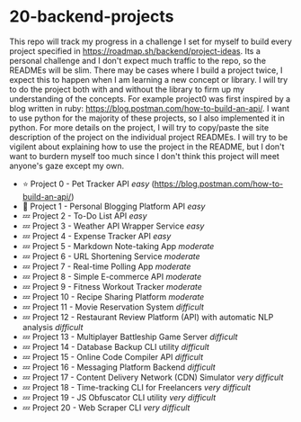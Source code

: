 # 20-backend-projects

This repo will track my progress in a challenge I set for myself to build every project specified in https://roadmap.sh/backend/project-ideas. Its a personal challenge and I don't expect much traffic to the repo, so the READMEs will be slim. There may be cases where I build a project twice,  I expect this to happen when I am learning a new concept or library. I will try to do the project both with and without the library to firm up my understanding of the concepts. For example project0 was first inspired by a blog written in ruby: https://blog.postman.com/how-to-build-an-api/. I want to use python for the majority of these projects, so I also implemented it in python. For more details on the project, I will try to copy/paste the site description of the project on the individual project READMEs. I will try to be vigilent about explaining how to use the project in the README, but I don't want to burdern myself too much since I don't think this project will meet anyone's gaze except my own. 

- :star: Project 0  - Pet Tracker API _easy_ (https://blog.postman.com/how-to-build-an-api/)
- :hammer: Project 1  - Personal Blogging Platform API _easy_
- :zzz: Project 2  - To-Do List API _easy_
- :zzz: Project 3  - Weather API Wrapper Service _easy_
- :zzz: Project 4  - Expense Tracker API _easy_
- :zzz: Project 5  - Markdown Note-taking App _moderate_
- :zzz: Project 6  - URL Shortening Service _moderate_
- :zzz: Project 7  - Real-time Polling App _moderate_
- :zzz: Project 8  - Simple E-commerce API _moderate_
- :zzz: Project 9  - Fitness Workout Tracker _moderate_
- :zzz: Project 10 - Recipe Sharing Platform _moderate_
- :zzz: Project 11 - Movie Reservation System _difficult_
- :zzz: Project 12 - Restaurant Review Platform (API) with automatic NLP analysis _difficult_
- :zzz: Project 13 - Multiplayer Battleship Game Server _difficult_
- :zzz: Project 14 - Database Backup CLI utility _difficult_
- :zzz: Project 15 - Online Code Compiler API _difficult_
- :zzz: Project 16 - Messaging Platform Backend _difficult_
- :zzz: Project 17 - Content Delivery Network (CDN) Simulator _very difficult_
- :zzz: Project 18 - Time-tracking CLI for Freelancers _very difficult_
- :zzz: Project 19 - JS Obfuscator CLI utility _very difficult_
- :zzz: Project 20 - Web Scraper CLI _very difficult_
